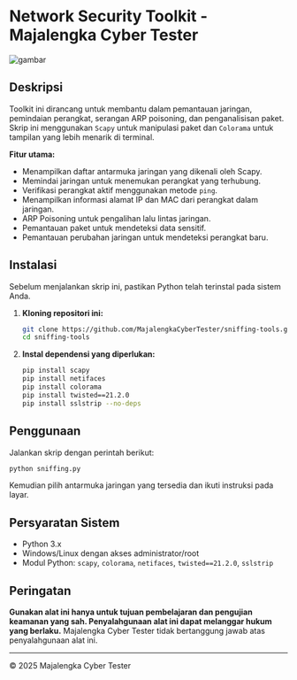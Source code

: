 # Network Security Toolkit - Majalengka Cyber Tester

![gambar](https://github.com/user-attachments/assets/ebdc9b27-580c-4a16-9508-fdcf63450214)


## Deskripsi
Toolkit ini dirancang untuk membantu dalam pemantauan jaringan, pemindaian perangkat, serangan ARP poisoning, dan penganalisisan paket. Skrip ini menggunakan `Scapy` untuk manipulasi paket dan `Colorama` untuk tampilan yang lebih menarik di terminal.

**Fitur utama:**
- Menampilkan daftar antarmuka jaringan yang dikenali oleh Scapy.
- Memindai jaringan untuk menemukan perangkat yang terhubung.
- Verifikasi perangkat aktif menggunakan metode `ping`.
- Menampilkan informasi alamat IP dan MAC dari perangkat dalam jaringan.
- ARP Poisoning untuk pengalihan lalu lintas jaringan.
- Pemantauan paket untuk mendeteksi data sensitif.
- Pemantauan perubahan jaringan untuk mendeteksi perangkat baru.

## Instalasi
Sebelum menjalankan skrip ini, pastikan Python telah terinstal pada sistem Anda.

1. **Kloning repositori ini:**
   ```bash
   git clone https://github.com/MajalengkaCyberTester/sniffing-tools.git
   cd sniffing-tools
   ```

2. **Instal dependensi yang diperlukan:**
   ```bash
   pip install scapy
   pip install netifaces
   pip install colorama
   pip install twisted==21.2.0
   pip install sslstrip --no-deps
   ```

## Penggunaan
Jalankan skrip dengan perintah berikut:

```bash
python sniffing.py
```

Kemudian pilih antarmuka jaringan yang tersedia dan ikuti instruksi pada layar.

## Persyaratan Sistem
- Python 3.x
- Windows/Linux dengan akses administrator/root
- Modul Python: `scapy`, `colorama`, `netifaces`, `twisted==21.2.0`, `sslstrip`

## Peringatan
**Gunakan alat ini hanya untuk tujuan pembelajaran dan pengujian keamanan yang sah. Penyalahgunaan alat ini dapat melanggar hukum yang berlaku.** Majalengka Cyber Tester tidak bertanggung jawab atas penyalahgunaan alat ini.

---

© 2025 Majalengka Cyber Tester
